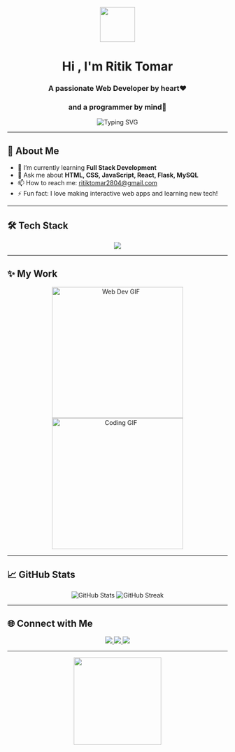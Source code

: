 <!-- Profile Header -->
<p align="center">
  <img src="https://media.giphy.com/media/hvRJCLFzcasrR4ia7z/giphy.gif" width="80"/>
</p>

<h1 align="center">Hi , I'm Ritik Tomar</h1>
<h3 align="center">A passionate Web Developer by heart❤️</h3>
<h3 align="center">and a programmer by mind🧠</h3>

<p align="center">
  <img src="https://readme-typing-svg.demolab.com?font=Fira+Code&pause=1000&color=36BCF7&center=true&vCenter=true&width=435&lines=Web+Developer;Programmer+%7C;React+%7C+Flask+%7C+MySQL;HTML+%7C+CSS+%7C+JavaScript+Enthusiast" alt="Typing SVG" />
</p>

---

## 🚀 About Me

- 🌱 I’m currently learning **Full Stack Development**
- 💬 Ask me about **HTML, CSS, JavaScript, React, Flask, MySQL**
- 📫 How to reach me: [ritiktomar2804@gmail.com](mailto:ritiktomar2804@gmail.com)
- ⚡ Fun fact: I love making interactive web apps and learning new tech!

---

## 🛠️ Tech Stack

<p align="center">
  <img src="https://skillicons.dev/icons?i=html,css,js,react,mysql,flask,github" />
</p>

---

## ✨ My Work

<p align="center">
  <img src="https://media.giphy.com/media/3o7aD2saalBwwftBIY/giphy.gif" width="300" alt="Web Dev GIF"/>
  <img src="https://media.giphy.com/media/26tn33aiTi1jkl6H6/giphy.gif" width="300" alt="Coding GIF"/>
</p>

---

## 📈 GitHub Stats

<p align="center">
  <img src="https://github-readme-stats.vercel.app/api?username=ritik780&show_icons=true&theme=radical" alt="GitHub Stats" />
<img src="https://streak-stats.demolab.com?user=ritik780&theme=radical" alt="GitHub Streak" />

</p>

---

## 🌐 Connect with Me

<p align="center">
  <a href="https://www.linkedin.com/in/ritik-tomar-2971192b6/" target="_blank">
    <img src="https://img.shields.io/badge/LinkedIn-blue?style=for-the-badge&logo=linkedin" />
  </a>
  <a href="ritiktomar2804@gmail.com">
    <img src="https://img.shields.io/badge/Email-red?style=for-the-badge&logo=gmail" />
  </a>
  <a href="https://www.instagram.com/__ritik._.thakur/">
    <img src="https://img.shields.io/badge/instagram-pink?style=for-the-badge&logo=instagram" />
    
  </a>
</p>

---

<p align="center">
  <img src="https://media.giphy.com/media/13HgwGsXF0aiGY/giphy.gif" width="200" />
</p> 
